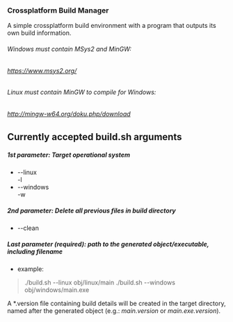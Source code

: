 ### Crossplatform Build Manager
A simple crossplatform build environment with a program that outputs its own build information.

###### Windows must contain MSys2 and MinGW:
###### https://www.msys2.org/

###### Linux must contain MinGW to compile for Windows:
###### http://mingw-w64.org/doku.php/download

## Currently accepted build.sh arguments
#####  1st parameter:  Target operational system  
- --linux  
  -l
- --windows  
  -w

#####  2nd parameter:  Delete all previous files in build directory
- --clean

#####  Last parameter (required): path to the generated object/executable, including filename
- example:  
> ./build.sh --linux   obj/linux/main
> ./build.sh --windows obj/windows/main.exe

A \*.version file containing build details will be created in the target directory, named after the generated object
(e.g.: *main.version* or *main.exe.version*).
